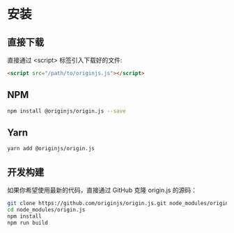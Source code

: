 # 安装

## 直接下载

直接通过 \<script\> 标签引入下载好的文件:

```html
<script src="/path/to/originjs.js"></script>
```

## NPM

```bash
npm install @originjs/origin.js --save
```

## Yarn

```bash
yarn add @originjs/origin.js
```

## 开发构建

如果你希望使用最新的代码，直接通过 GitHub 克隆 origin.js 的源码：

```bash
git clone https://github.com/originjs/origin.js.git node_modules/origin.js
cd node_modules/origin.js
npm install
npm run build
```
